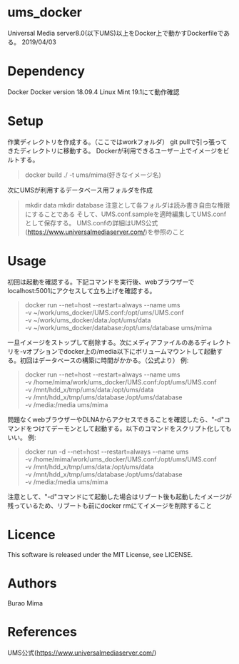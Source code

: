 # ums_docker
Universal Media server8.0(以下UMS)以上をDocker上で動かすDockerfileである。
2019/04/03

# Dependency
Docker Docker version 18.09.4
Linux Mint 19.1にて動作確認

# Setup
作業ディレクトリを作成する。（ここではworkフォルダ）
git pullで引っ張ってきたディレクトリに移動する。
Dockerが利用できるユーザー上でイメージをビルトする。
> docker build ./ -t ums/mima(好きなイメージ名)

次にUMSが利用するデータベース用フォルダを作成
>mkdir data
>mkdir database
注意として各フォルダは読み書き自由な権限にすることである
そして、UMS.conf.sampleを適時編集してUMS.confとして保存する。
UMS.confの詳細はUMS公式(https://www.universalmediaserver.com/)を参照のこと

# Usage
初回は起動を確認する。下記コマンドを実行後、webブラウザーでlocalhost:5001にアクセスして立ち上げを確認する。
>docker run --net=host --restart=always --name ums \
-v ~/work/ums_docker/UMS.conf:/opt/ums/UMS.conf \
-v ~/work/ums_docker/data:/opt/ums/data \
-v ~/work/ums_docker/database:/opt/ums/database ums/mima

一旦イメージをストップして削除する。次にメディアファイルのあるディレクトリを-vオプションでdocker上の/media以下にボリュームマウントして起動する。初回はデータベースの構築に時間がかかる。（公式より）
例:
>docker run --net=host --restart=always --name ums \
-v /home/mima/work/ums_docker/UMS.conf:/opt/ums/UMS.conf \
-v /mnt/hdd_x/tmp/ums/data:/opt/ums/data \
-v /mnt/hdd_x/tmp/ums/database:/opt/ums/database \
-v /media:/media ums/mima

問題なくwebブラウザーやDLNAからアクセスできることを確認したら、"-d"コマンドをつけてデーモンとして起動する。以下のコマンドをスクリプト化してもいい。
例:
>docker run -d --net=host --restart=always --name ums \
-v /home/mima/work/ums_docker/UMS.conf:/opt/ums/UMS.conf \
-v /mnt/hdd_x/tmp/ums/data:/opt/ums/data \
-v /mnt/hdd_x/tmp/ums/database:/opt/ums/database \
-v /media:/media ums/mima

注意として、"-d"コマンドにて起動した場合はリブート後も起動したイメージが残っているため、リブートも前にdocker rmにてイメージを削除すること

# Licence
This software is released under the MIT License, see LICENSE.

# Authors
Burao Mima

# References
UMS公式(https://www.universalmediaserver.com/)